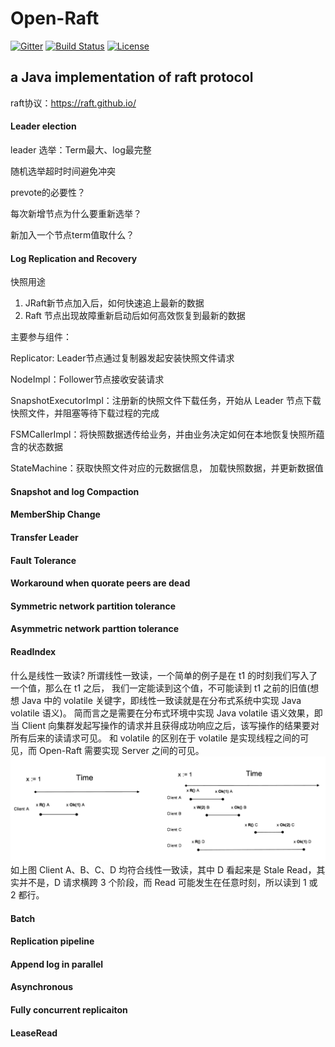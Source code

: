 # Open-Raft
[![Gitter](https://badges.gitter.im/brokercap-Bifrost/Bifrost.svg)](https://gitter.im/brokercap-Bifrost/Bifrost?utm_source=badge&utm_medium=badge&utm_campaign=pr-badge)
[![Build Status](https://travis-ci.org/brokercap/Bifrost.svg?branch=v1.7.x)](https://travis-ci.org/brokercap/Bifrost)
[![License](https://img.shields.io/github/license/jc3wish/Bifrost.svg)](https://opensource.org/licenses/apache2.0)

## a Java implementation of  raft protocol   
raft协议：https://raft.github.io/

#### Leader election
leader 选举：Term最大、log最完整

随机选举超时时间避免冲突

prevote的必要性？

每次新增节点为什么要重新选举？

新加入一个节点term值取什么？

#### Log Replication and Recovery
快照用途

1. JRaft新节点加入后，如何快速追上最新的数据
2. Raft 节点出现故障重新启动后如何高效恢复到最新的数据



主要参与组件：

Replicator: Leader节点通过复制器发起安装快照文件请求

NodeImpl：Follower节点接收安装请求

SnapshotExecutorImpl：注册新的快照文件下载任务，开始从 Leader 节点下载快照文件，并阻塞等待下载过程的完成

FSMCallerImpl：将快照数据透传给业务，并由业务决定如何在本地恢复快照所蕴含的状态数据

StateMachine：获取快照文件对应的元数据信息， 加载快照数据，并更新数据值


#### Snapshot and log Compaction

#### MemberShip Change


#### Transfer Leader

#### Fault Tolerance

#### Workaround when quorate peers are dead

#### Symmetric network partition tolerance

#### Asymmetric network parttion tolerance

#### ReadIndex
什么是线性一致读? 所谓线性一致读，一个简单的例子是在 t1 的时刻我们写入了一个值，那么在 t1 之后，
我们一定能读到这个值，不可能读到 t1 之前的旧值(想想 Java 中的 volatile 关键字，即线性一致读就是在分布式系统中实现 Java volatile 语义)。
简而言之是需要在分布式环境中实现 Java volatile 语义效果，即当 Client 向集群发起写操作的请求并且获得成功响应之后，该写操作的结果要对所有后来的读请求可见。
和 volatile 的区别在于 volatile 是实现线程之间的可见，而 Open-Raft 需要实现 Server 之间的可见。
![img.png](img.png)  
如上图 Client A、B、C、D 均符合线性一致读，其中 D 看起来是 Stale Read，其实并不是，D 请求横跨 3 个阶段，而 Read 可能发生在任意时刻，所以读到 1 或 2 都行。


#### Batch

#### Replication pipeline

#### Append log in parallel

#### Asynchronous

#### Fully concurrent replicaiton

#### LeaseRead
